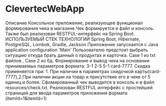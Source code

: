 # ClevertecWebApp
Описание
Консольное приложение, реализующее функционал формирования чека в магазине.Чек формируется в файл и консоль. Также был реализован RESTFUL-интерфейс на Spring Boot.
ИСПОЛЬЗУЕМЫЙ СТЕК ТЕХНОЛОГИЙ
Spring Boot, Hibernate, PostgreSQL, Lombok, Gradle, Jackson
Приложение запускается с Java application configuration 'Main' Пользователю предстоит выбрать ситуацию откуда брать данный о продуктах и карточка. Case 1 из txt файлов , Case 2 из бд.
Формирование и вывод чека на основании принимаемых параметров формата:
3-1 2-5 5-1 card-7777.
Скидка применяется при: 1. При наличии в параметрах скидочкой карты(card-7777),2.При наличии акции на товар и присутствие его в чеке от 5 единиц и более.
Сфомированный чек выводится в консоль и в файл resources/check.txt.
Реализован RESTFUL интерфейс с простейшей страницей для ввода параметров приложения формата (itemId=1&itemId=1)
